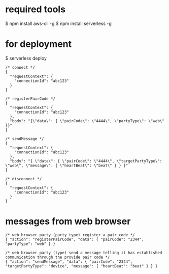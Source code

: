 # required tools
  $ npm install aws-cli -g
  $ npm install serverless -g

# for deployment
$ serverless deploy

```
/* connect */
{
  "requestContext": {
    "connectionId": "abc123"
  }
}
```

```
/* registerPairCode */
{
  "requestContext": {
    "connectionId": "abc123"
  },
  "body": "{\"data\": { \"pairCode\": \"4444\", \"partyType\": \"web\" }}"
}
```

```
/* sendMessage */
{
  "requestContext": {
    "connectionId": "abc123"
  },
  "body": "{ \"data\": { \"pairCode\": \"4444\", \"targetPartyType\": \"web\", \"message\": { \"heartBeat\": \"beat\" } } }"
}
```

```
/* disconnect */
{
  "requestContext": {
    "connectionId": "abc123"
  }
}
```

# messages from web browser
```
/* web browser party (party type) register a pair code */
{ "action": "registerPairCode", "data": { "pairCode": "2344", "partyType": "web" } }
```

```
/* web browser party (type) send a message telling it has established communication through the provide pair code */
{ "action": "sendMessage", "data": { "pairCode": "2344", "targetPartyType": "device", "message": { "heartBeat": "beat" } } }
```